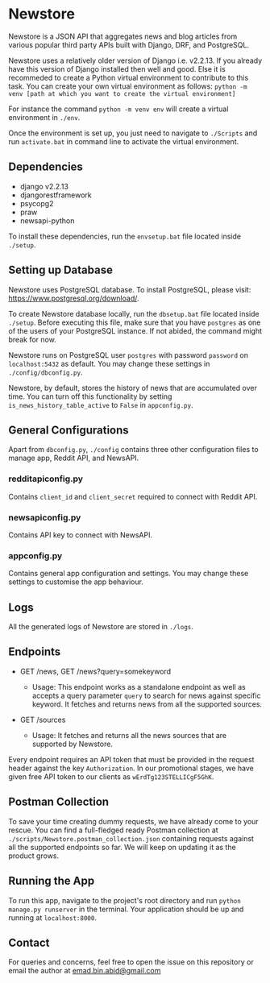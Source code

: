 # Newstore
Newstore is a JSON API that aggregates news and blog articles from various popular third party APIs built with Django, DRF, and PostgreSQL.

Newstore uses a relatively older version of Django i.e. v2.2.13. If you already have this version of Django installed then well and good. Else it is recommeded to create a Python virtual environment to contribute to this task. You can create your own virtual environment as follows:
`python -m venv [path at which you want to create the virtual environment]`

For instance the command `python -m venv env` will create a virtual environment in `./env`.

Once the environment is set up, you just need to navigate to `./Scripts` and run `activate.bat` in command line to activate the virtual environment.

## Dependencies

- django v2.2.13
- djangorestframework
- psycopg2
- praw
- newsapi-python

To install these dependencies, run the `envsetup.bat` file located inside `./setup`.

## Setting up Database
Newstore uses PostgreSQL database. To install PostgreSQL, please visit: https://www.postgresql.org/download/.

To create Newstore database locally, run the `dbsetup.bat` file located inside `./setup`. Before executing this file, make sure that you have `postgres` as one of the users of your PostgreSQL instance. If not abided, the command might break for now.

Newstore runs on PostgreSQL user `postgres` with password `password` on `localhost:5432` as default. You may change these settings in `./config/dbconfig.py`.

Newstore, by default, stores the history of news that are accumulated over time. You can turn off this functionality by setting `is_news_history_table_active` to `False` in `appconfig.py`.

## General Configurations
Apart from `dbconfig.py`, `./config` contains three other configuration files to manage app, Reddit API, and NewsAPI. 

### redditapiconfig.py
Contains `client_id` and `client_secret` required to connect with Reddit API.

### newsapiconfig.py
Contains API key to connect with NewsAPI.

### appconfig.py
Contains general app configuration and settings. You may change these settings to customise the app behaviour. 

## Logs
All the generated logs of Newstore are stored in `./logs`.

## Endpoints
- GET /news, GET /news?query=somekeyword
    - Usage: This endpoint works as a standalone endpoint as well as accepts a query parameter `query` to search for news against specific keyword. It fetches and returns news from all the supported sources.

- GET /sources
    - Usage: It fetches and returns all the news sources that are supported by Newstore.

Every endpoint requires an API token that must be provided in the request header against the key `Authorization`. In our promotional stages, we have given free API token to our clients as `wErdTg123STELLICgF5GhK`.

## Postman Collection
To save your time creating dummy requests, we have already come to your rescue. You can find a full-fledged ready Postman collection at `./scripts/Newstore.postman_collection.json` containing requests against all the supported endpoints so far. We will keep on updating it as the product grows.

## Running the App
To run this app, navigate to the project's root directory and run `python manage.py runserver` in the terminal. Your application should be up and running at `localhost:8000`.

## Contact
For queries and concerns, feel free to open the issue on this repository or email the author at emad.bin.abid@gmail.com